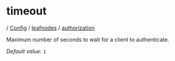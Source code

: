# timeout

/ [Config](../../../README.md) / [leafnodes](../../README.md) / [authorization](../README.md) 

Maximum number of seconds to wait for a client to authenticate.

*Default value*: `1`
